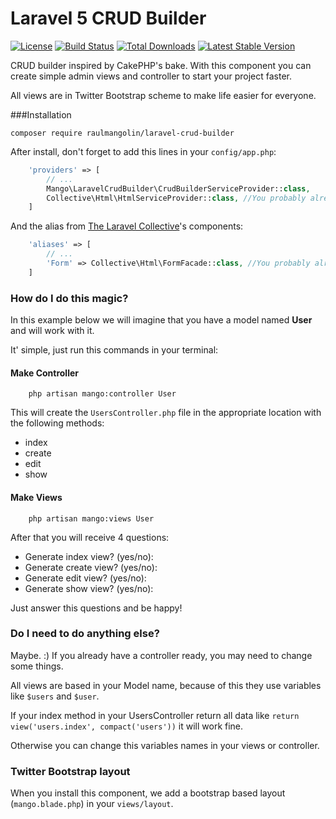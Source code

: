 # Laravel 5 CRUD Builder

[![License](https://img.shields.io/badge/license-MIT-brightgreen.svg?style=flat)](LICENSE)
[![Build Status](https://travis-ci.org/raulmangolin/laravel-crud-builder.svg?branch=master)](https://travis-ci.org/raulmangolin/laravel-crud-builder)
[![Total Downloads](https://img.shields.io/packagist/dt/raulmangolin/laravel-crud-builder.svg?style=flat)](https://packagist.org/packages/raulmangolin/laravel-crud-builder)
[![Latest Stable Version](https://img.shields.io/packagist/v/raulmangolin/laravel-crud-builder.svg?style=flat)](https://packagist.org/packages/raulmangolin/laravel-crud-builder)

CRUD builder inspired by CakePHP's bake. With this component you can create simple admin views and controller to start your project faster. 

All views are in Twitter Bootstrap scheme to make life easier for everyone. 

###Installation

```
composer require raulmangolin/laravel-crud-builder
```

After install, don't forget to add this lines in your `config/app.php`:

``` php
    'providers' => [
        // ...
        Mango\LaravelCrudBuilder\CrudBuilderServiceProvider::class,
        Collective\Html\HtmlServiceProvider::class, //You probably already have this installed to
    ]
```

And the alias from [The Laravel Collective](https://github.com/laravelcollective)'s components:
``` php
    'aliases' => [
        // ...
        'Form' => Collective\Html\FormFacade::class, //You probably already have this installed to
    ]
```

### How do I do this magic?
In this example below we will imagine that you have a model named **User** and will work with it.

It' simple, just run this commands in your terminal:

#### Make Controller
```
    php artisan mango:controller User
```

This will create the `UsersController.php` file in the appropriate location with the following methods:
* index
* create
* edit
* show


#### Make Views

```
    php artisan mango:views User
```

After that you will receive 4 questions:

* Generate index view? (yes/no):
* Generate create view? (yes/no):
* Generate edit view? (yes/no):
* Generate show view? (yes/no):

Just answer this questions and be happy!

### Do I need to do anything else?

Maybe. :) If you already have a controller ready, you may need to change some things.

All views are based in your Model name, because of this they use variables like `$users` and `$user`.

If your index method in your UsersController return all data like `return view('users.index', compact('users'))` it will work fine.

Otherwise you can change this variables names in your views or controller.

### Twitter Bootstrap layout
When you install this component, we add a bootstrap based layout (`mango.blade.php`) in your `views/layout`. 